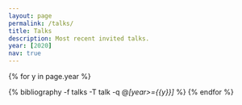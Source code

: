 ```yaml
---
layout: page
permalink: /talks/
title: Talks
description: Most recent invited talks.
year: [2020]
nav: true
---
```


<div class="publications">

{% for y in page.year %}
  <!--h2 class="year">{{y}}</h2-->
  {% bibliography -f talks -T talk -q @*[year>={{y}}]* %}
{% endfor %}

</div>
